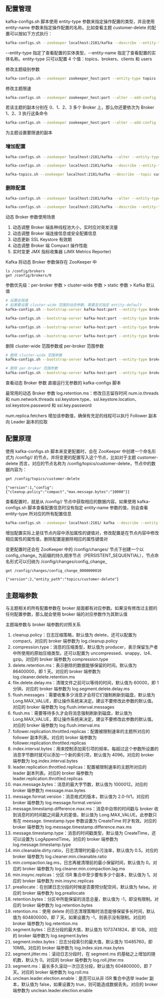 ## 配置管理
kafka-configs.sh 脚本使用 entity-type 参数来指定操作配置的类型，并且使用 entity-name 参数来指定操作配置的名称。比如查看主题 customer-delete 的配置可以按如下方式执行：

```sh
kafka-configs.sh --zookeeper localhost:2181/kafka --describe --entity-type topics --entity-name customer-delete
```
--entity-type 指定了查看配置的实体类型，--entity-name 指定了查看配置的实体名称。entity-type 只可以配置 4 个值：topics、brokers、clients 和 users


修改主题级别参数
```sh
kafka-configs.sh --zookeeper zookeeper_host:port --entity-type topics --entity-name <topic_name> --alter --add-config max.message.bytes=10485760
```

修改主题限速
```sh
kafka-configs.sh --zookeeper zookeeper_host:port --alter --add-config 'leader.replication.throttled.rate=104857600,follower.replication.throttled.rate=104857600' --entity-type brokers --entity-name 0
```
若该主题的副本分别在 0、1、2、3 多个 Broker 上，那么你还要依次为 Broker 1、2、3 执行这条命令

```sh
kafka-configs.sh --zookeeper zookeeper_host:port --alter --add-config 'leader.replication.throttled.replicas=*,follower.replication.throttled.replicas=*' --entity-type topics --entity-name test
```
为主题设置要限速的副本


### 增加配置
```sh
kafka-configs.sh --zookeeper localhost:2181/kafka --alter --entity-type topics --entity-name customer-delete --add-config cleanup.policy=compact,max.message.bytes=10000
```

```sh
kafka-configs.sh --zookeeper localhost:2181/kafka --describe --entity-type topics --entity-name customer-delete
```

```sh
kafka-topics.sh --zookeeper localhost:2181/kafka --describe --topic customer-delete --topics-with-overrides
```

### 删除配置
```sh
kafka-configs.sh --zookeeper localhost:2181/kafka --alter --entity-type topics --entity-name customer-delete --delete-config cleanup.policy,max.message.bytes
```

```sh
kafka-configs.sh --zookeeper localhost:2181/kafka --describe --entity-type topics --entity-name customer-delete
```







动态 Broker 参数使用场景
1. 动态调整 Broker 端各种线程池大小，实时应对突发流量
2. 动态调整 Broker 端连接信息或安全配置信息
3. 动态更新 SSL Keystore 有效期
4. 动态调整 Broker 端 Compact 操作性能
5. 实时变更 JMX 指标收集器 (JMX Metrics Reporter)

Kafka 将动态 Broker 参数保存在 ZooKeeper 中
```
ls /config/brokers
get /config/brokers/0
```

参数优先级：per-broker 参数 > cluster-wide 参数 > static 参数 > Kafka 默认值
```sh
# 设置全局值
# 如果要设置 cluster-wide 范围的动态参数，需要显式指定 entity-default
kafka-configs.sh --bootstrap-server kafka-host:port --entity-type brokers --entity-default --alter --add-config unclean.leader.election.enable=true
```
```sh
kafka-configs.sh --bootstrap-server kafka-host:port --entity-type brokers --entity-default --describe
```

```sh
kafka-configs.sh --bootstrap-server kafka-host:port --entity-type brokers --entity-name 1 --alter --add-config unclean.leader.election.enable=false
```
```sh
kafka-configs.sh --bootstrap-server kafka-host:port --entity-type brokers --entity-name 1 --describe
```

删除 cluster-wide 范围参数或 per-broker 范围参数
```sh
# 删除 cluster-wide 范围参数
kafka-configs.sh --bootstrap-server kafka-host:port --entity-type brokers --entity-default --alter --delete-config unclean.leader.election.enable
```

```sh
# 删除 per-broker 范围参数
kafka-configs.sh --bootstrap-server kafka-host:port --entity-type brokers --entity-name 1 --alter --delete-config unclean.leader.election.enable
```

查看动态 Broker 参数
直接运行无参数的 kafka-configs 脚本

最常用的动态 Broker 参数
log.retention.ms：修改日志留存时间
num.io.threads 和 num.network.threads
ssl.keystore.type、ssl.keystore.location、ssl.keystore.password 和 ssl.key.password

num.replica.fetchers
增加该参数值，确保有充足的线程可以执行 Follower 副本向 Leader 副本的拉取




## 配置原理
使用 kafka-configs.sh 脚本来变更配置时，会在 ZooKeeper 中创建一个命名形式为 /config/<entity-type>/<entity-name> 的节点，并将变更的配置写入这个节点，比如对于主题 customer-delete 而言，对应的节点名称为 /config/topics/customer-delete，节点中的数据内容为：
```sh
get /config/topics/customer-delete
```
```
{"version":1,"config":{"cleanup.policy":"compact","max.message.bytes":"10000"}}
```

查看配置时，就是从 /config/<entity-type>/<entity-name> 节点中获取相应的数据内容。如果使用 kafka-configs.sh 脚本查看配置信息时没有指定 entity-name 参数的值，则会查看 entity-type 所对应的所有配置信息
```sh
kafka-configs.sh --zookeeper localhost:2181/ kafka --describe --entity-type topics
```

增加配置实际上是往节点内容中添加属性的键值对，修改配置是在节点内容中修改相应属性的属性值，删除配置是删除相应的属性键值对

变更配置时还会在 ZooKeeper 中的 /config/changes/ 节点下创建一个以 config_change_ 为前缀的持久顺序节点（PERSISTENT_SEQUENTIAL），节点命名形式可以归纳为 /config/changes/config_change_<seqNo>
```sh
get /config/changes/config_change_0000000010
```
```
{"version":2,"entity_path":"topics/customer-delete"}
```


## 主题端参数
与主题相关的所有配置参数在 broker 层面都有对应参数。如果没有修改过主题的任何配置参数，那么就会使用 broker 端的对应参数作为其默认值

主题端参数与 broker 端参数的对照关系

1. cleanup.policy：日志压缩策略，默认值为 delete，还可以配置为 compact。对应的 broker 端参数为 log.cleanup.policy
2. compression.type：消息的压缩类型，默认值为 producer，表示保留生产者中所使用的原始压缩类型。还可以配置为 uncompressed、snappy、lz4、gzip。对应的 broker 端参数为 compression.type
3. delete.retention.ms：表示删除的数据能够保留的时间。默认值为 86400000，即 1 天。对应的 broker 端参数为 log.cleaner.delete.retention.ms
4. file.delete.delay.ms：清理文件之前可以等待的时间，默认值为 60000，即 1 分钟。对应的 broker 端参数为 log.segment.delete.delay.ms
5. flush.messages：需要收集多少消息才会将它们强制刷新到磁盘，默认值为 Long.MAX_VALUE，即让操作系统来决定。建议不要修改此参数的默认值。对应的 broker 端参数为 log.flush.interval.messages
6. flush.ms：需要等待多久才会将消息强制刷新到磁盘，默认值为 Long.MAX_VALUE，即让操作系统来决定。建议不要修改此参数的默认值。对应的 broker 端参数为 log.flush.interval.ms
7. follower.replication.throttled.replicas：配置被限制速率的主题所对应的 follower 副本列表。对应的 broker 端参数为 follower.replication.throttled.replicas
8. index.interval.bytes：用来控制添加索引项的频率。每超过这个参数所设置的消息字节数时就可以添加一个新的索引项，默认值为 4096。对应的 broker 端参数为 log.index.interval.bytes
9. leader.replication.throttled.replicas：配置被限制速率的主题所对应的 leader 副本列表。对应的 broker 端参数为 leader.replication.throttled.replicas
10. max.message.bytes：消息的最大字节数，默认值为 1000012。对应的 broker 端参数为 message.max.bytes
11. message.format.version：消息格式的版本，默认值为 2.0-IV1。对应的 broker 端参数为 log.message.format.version
12. message.timestamp.difference.max.ms：消息中自带的时间戳与 broker 收到消息时的时间戳之间最大的差值，默认值为 Long.MAX_VALUE。此参数只有在 meesage. timestamp.type 参数设置为 CreateTime 时才有效。对应的 broker 端参数为 log.message.timestamp.difference.max.ms
13. message.timestamp.type：消息的时间戳类型，默认值为 CreateTime，还可以设置为 LogAppendTime。对应的 broker 端参数为 log.message.timestamp.type
14. min.cleanable.dirty.ratio，日志清理时的最小污浊率，默认值为 0.5。对应的 broker 端参数为 log.cleaner.min.cleanable.ratio
15. min.compaction.lag.ms，日志再被清理前的最小保留时间，默认值为 0。对应的 broker 端参数为 log.cleaner.min.compaction.lag.ms
16. min.insync.replicas：分区 ISR 集合中至少要有多少个副本，默认值为 1。对应的 broker 端参数为 min.insync.replicas
17. preallocate：在创建日志分段的时候是否要预分配空间，默认值为 false。对应的 broker 端参数为 log.preallocate
18. retention.bytes：分区中所能保留的消息总量，默认值为 -1，即没有限制。对应的 broker 端参数为 log.retention.bytes
19. retention.ms：使用 delete 的日志清理策略时消息能够保留多长时间，默认值为 604800000，即 7 天。如果设置为 -1，则表示没有限制。对应的 broker 端参数为 log.retention.ms
20. segment.bytes：日志分段的最大值，默认值为 1073741824，即 1GB。对应的 broker 端参数为 log.segment.bytes
21. segment.index.bytes：日志分段索引的最大值，默认值为 10485760，即 10MB。对应的 broker 端参数为 log.index.size.max.bytes
22. segment.jitter.ms：滚动日志分段时，在 segment.ms 的基础之上增加的随机数，默认为 0。对应的 broker 端参数为 log.roll.jitter.ms
23. segment.ms：最长多久滚动一次日志分段，默认值为 604800000，即 7 天。对应的 broker 端参数为 log.roll.ms
24. unclean.leader.election.enable：是否可以从非 ISR 集合中选举 leader 副本，默认值为 false，如果设置为 true，则可能造成数据丢失。对应的 broker 端参数为 unclean.leader.election.enable
